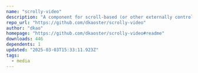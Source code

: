 ```yaml
---
name: "scrolly-video"
description: "A component for scroll-based (or other externally controlled) playback."
repo_url: "https://github.com/dkaoster/scrolly-video"
author: "dkao"
homepage: "https://github.com/dkaoster/scrolly-video#readme"
downloads: 446
dependents: 1
updated: "2025-03-03T15:33:11.923Z"
tags: 
  - media
---
```

